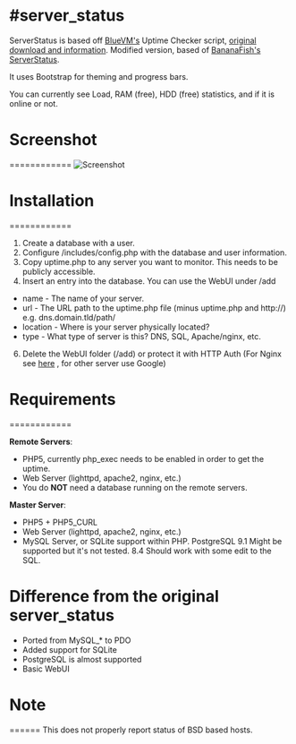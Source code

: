 #server_status
============

ServerStatus is based off [BlueVM's](http://uptime.bluevm.com/) Uptime Checker script, [original download and information](http://www.lowendtalk.com/discussion/comment/169690#Comment_169690).
Modified version, based of [BananaFish's ServerStatus](https://github.com/thebananafish/server_status).

It uses Bootstrap for theming and progress bars.

You can currently see Load, RAM (free), HDD (free) statistics, and if it is online or not.

# Screenshot
============
![Screenshot](http://img.installgentoo.com/di/3LFL/ss.png)

# Installation
============

1. Create a database with a user.
2. Configure /includes/config.php with the database and user information.
4. Copy uptime.php to any server you want to monitor. This needs to be publicly accessible.
5. Insert an entry into the database. You can use the WebUI under /add
  * name - The name of your server.
  * url - The URL path to the uptime.php file (minus uptime.php and http://) e.g. dns.domain.tld/path/
  * location - Where is your server physically located?
  * type - What type of server is this? DNS, SQL, Apache/nginx, etc.
6. Delete the WebUI folder (/add) or protect it with HTTP Auth (For Nginx see [here](http://www.howtoforge.com/basic-http-authentication-with-nginx) , for other server use Google)

# Requirements
============

**Remote Servers**:
* PHP5, currently php_exec needs to be enabled in order to get the uptime.
* Web Server (lighttpd, apache2, nginx, etc.)
* You do **NOT** need a database running on the remote servers.

**Master Server**:
* PHP5 + PHP5_CURL
* Web Server (lighttpd, apache2, nginx, etc.)
* MySQL Server, or SQLite support within PHP. PostgreSQL 9.1 Might be supported but it's not tested. 8.4 Should work with some edit to the SQL.

# Difference from the original server_status
* Ported from MySQL_* to PDO
* Added support for SQLite
* PostgreSQL is almost supported
* Basic WebUI

# Note
======
This does not properly report status of BSD based hosts.

